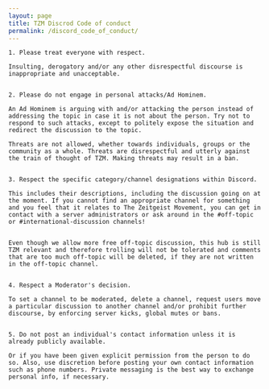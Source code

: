 ```yaml
---
layout: page
title: TZM Discrod Code of conduct
permalink: /discord_code_of_conduct/
---
```


    1. Please treat everyone with respect.

    Insulting, derogatory and/or any other disrespectful discourse is inappropriate and unacceptable. 


    2. Please do not engage in personal attacks/Ad Hominem.

    An Ad Hominem is arguing with and/or attacking the person instead of addressing the topic in case it is not about the person. Try not to respond to such attacks, except to politely expose the situation and redirect the discussion to the topic. 

    Threats are not allowed, whether towards individuals, groups or the community as a whole. Threats are disrespectful and utterly against the train of thought of TZM. Making threats may result in a ban.


    3. Respect the specific category/channel designations within Discord.

    This includes their descriptions, including the discussion going on at the moment. If you cannot find an appropriate channel for something and you feel that it relates to The Zeitgeist Movement, you can get in contact with a server administrators or ask around in the #off-topic or #international-discussion channels!


    Even though we allow more free off-topic discussion, this hub is still TZM relevant and therefore trolling will not be tolerated and comments that are too much off-topic will be deleted, if they are not written in the off-topic channel.


    4. Respect a Moderator's decision.

    To set a channel to be moderated, delete a channel, request users move a particular discussion to another channel and/or prohibit further discourse, by enforcing server kicks, global mutes or bans.


    5. Do not post an individual's contact information unless it is already publicly available.

    Or if you have been given explicit permission from the person to do so. Also, use discretion before posting your own contact information such as phone numbers. Private messaging is the best way to exchange personal info, if necessary.

